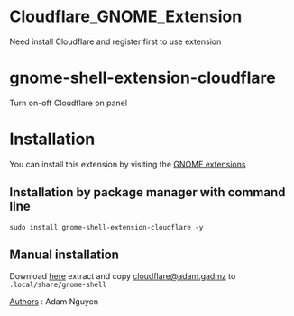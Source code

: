 # Cloudflare_GNOME_Extension

Need install Cloudflare and register first to use extension

gnome-shell-extension-cloudflare
=============================
Turn on-off Cloudflare on panel

Installation
=============
You can install this extension by visiting the [GNOME extensions]

Installation by package manager with command line
-------------------------------
`sudo install gnome-shell-extension-cloudflare -y`

Manual installation
-------------------
Download [here]
extract and copy cloudflare@adam.gadmz to `.local/share/gnome-shell`


[Authors] : Adam Nguyen


[here]: https://github.com/duonggiakhanhb/Cloudflare_GNOME_Extension/archive/refs/heads/main.zip
[GNOME extensions]: https://extensions.gnome.org/extension/4542/cloudflare/
[Authors]: https://github.com/duonggiakhanhb
